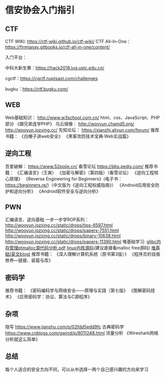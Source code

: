 # 信安协会入门指引

## CTF 

CTF WIKI: 
https://ctf-wiki.github.io/ctf-wiki/
CTF All-In-One：
https://firmianay.gitbooks.io/ctf-all-in-one/content/

入门平台：

中科大新生赛：https://hack2018.lug.ustc.edu.cn/

cgctf：https://cgctf.nuptsast.com/challenges

bugku：https://ctf.bugku.com/

## WEB

Web基础知识：
http://www.w3school.com.cn/ html、css、JavaScript、PHP部分
《跟兄弟连学PHP》
乌云镜像：
http://wooyun.chamd5.org/
http://wooyun.jozxing.cc/
先知论坛：
https://xianzhi.aliyun.com/forum/
推荐书籍：
《白帽子讲web安全》
《黑客攻防技术宝典·Web实战篇》

## 逆向工程

吾爱破解：
https://www.52pojie.cn/
看雪论坛
https://bbs.pediy.com/
推荐书籍：
《汇编语言》（王爽）
《加密与解密》（第四版）（看雪论坛）
《逆向工程核心原理》
《Reverse Engineering for Beginners》(电子书：https://beginners.re/)（中文版为《逆向工程权威指南》）
《Android应用安全防护和逆向分析》
《Android软件安全与逆向分析》

## PWN

汇编语言、逆向基础
一步一步学ROP系列：
http://wooyun.jozxing.cc/static/drops/tips-6597.html
http://wooyun.jozxing.cc/static/drops/papers-7551.html
http://wooyun.jozxing.cc/static/drops/binary-10638.html
http://wooyun.jozxing.cc/static/drops/papers-11390.html
堆基础学习:
[glibc内存管理ptmalloc源代码分析.pdf](https://paper.seebug.org/papers/Archive/refs/heap/glibc%E5%86%85%E5%AD%98%E7%AE%A1%E7%90%86ptmalloc%E6%BA%90%E4%BB%A3%E7%A0%81%E5%88%86%E6%9E%90.pdf)
[linux内核源码](https://code.woboq.org/)(建议直接看malloc free源码)
[堆基础(英文blog)](https://heap-exploitation.dhavalkapil.com)
推荐书籍：
《深入理解计算机系统（原书第3版）》
《程序员的自我修养—链接、装载与库》

## 密码学

推荐书籍：
《密码编码学与网络安全——原理与实践（第七版》
《图解密码技术》
《应用密码学：协议、算法与C源程序》

## 杂项

隐写
https://www.jianshu.com/p/02fdd5edd9fc
古典密码学
https://www.cnblogs.com/gwind/p/8011248.html
流量分析
《Wireshark网络分析就这么简单》

## 总结

每个人适合的安全方向不同，可以从中选择一两个自己感兴趣的方向来学习